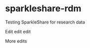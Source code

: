 sparkleshare-rdm
================

Testing SparkleShare for research data

Edit edit edit

More edits

